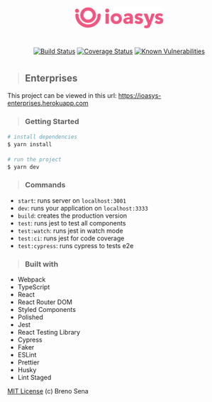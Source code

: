 <p align="center">
<img width="200" src="./static/logo.png" alt="Ioasys" title="Ioasys" />
</p>

<p align="center" style="margin: 40px 0;">
<a href='https://travis-ci.org/brenofsena/enterprises'><img src='https://travis-ci.org/brenofsena/enterprises.svg?branch=master' alt='Build Status' /></a>
<a href='https://coveralls.io/github/brenofsena/enterprises'><img src='https://coveralls.io/repos/github/brenofsena/enterprises/badge.svg' alt='Coverage Status' /></a>
<a href="https://snyk.io/test/github/brenofsena/enterprises?targetFile=package.json"><img src="https://snyk.io/test/github/brenofsena/enterprises/badge.svg?targetFile=package.json" alt="Known Vulnerabilities" data-canonical-src="https://snyk.io/test/github/brenofsena/enterprises?targetFile=package.json" style="max-width:100%;"></a>
</p>

> ## Enterprises

This project can be viewed in this url: https://ioasys-enterprises.herokuapp.com

> ### Getting Started

```sh
# install dependencies
$ yarn install

# run the project
$ yarn dev
```

> ### Commands

- `start`: runs server on `localhost:3001`
- `dev`: runs your application on `localhost:3333`
- `build`: creates the production version
- `test`: runs jest to test all components
- `test:watch`: runs jest in watch mode
- `test:ci`: runs jest for code coverage
- `test:cypress`: runs cypress to tests e2e

> ### Built with

- Webpack
- TypeScript
- React
- React Router DOM
- Styled Components
- Polished
- Jest
- React Testing Library
- Cypress
- Faker
- ESLint
- Prettier
- Husky
- Lint Staged

[MIT License](./license) (c) Breno Sena
